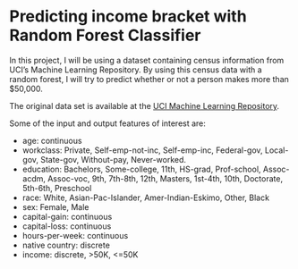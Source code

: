 # Predicting income bracket with Random Forest Classifier

In this project, I will be using a dataset containing census information from UCI’s Machine Learning Repository. By using this census data with a random forest, I will try to predict whether or not a person makes more than $50,000.

The original data set is available at the [UCI Machine Learning Repository](https://archive.ics.uci.edu/ml/datasets/census+income). 

Some of the input and output features of interest are:

- age: continuous
- workclass: Private, Self-emp-not-inc, Self-emp-inc, Federal-gov, Local-gov, State-gov, Without-pay, Never-worked.
- education: Bachelors, Some-college, 11th, HS-grad, Prof-school, Assoc-acdm, Assoc-voc, 9th, 7th-8th, 12th, Masters, 1st-4th, 10th, Doctorate, 5th-6th, Preschool
- race: White, Asian-Pac-Islander, Amer-Indian-Eskimo, Other, Black
- sex: Female, Male
- capital-gain: continuous
- capital-loss: continuous
- hours-per-week: continuous
- native country: discrete
- income: discrete, >50K, <=50K
